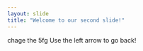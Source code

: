 ```yaml
---
layout: slide
title: "Welcome to our second slide!"
---
```

chage the 5fg
Use the left arrow to go back!
